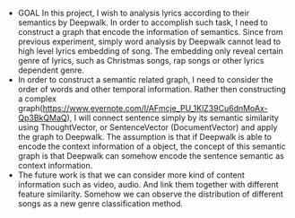 - GOAL In this project, I wish to analysis lyrics according to their semantics by Deepwalk. In order to accomplish such task, I need to construct a graph that encode the information of semantics. Since from previous experiment, simply word analysis by Deepwalk cannot lead to high level lyrics embedding of song. The embedding only reveal certain genre of lyrics, such as Christmas songs, rap songs or other lyrics dependent genre.
- In order to construct a semantic related graph, I need to consider the order of words and other temporal information. Rather then constructing a complex graph(https://www.evernote.com/l/AFmcje_PU_1KlZ39Cu6dnMoAx-Qp3BkQMaQ), I will connect sentence simply by its semantic similarity using ThoughtVector, or SentenceVector (DocumentVector) and apply the graph to Deepwalk. The assumption is that if Deepwalk is able to encode the context information of a object, the concept of this semantic graph is that Deepwalk can somehow encode the sentence semantic as context information.
- The future work is that we can consider more kind of content information such as video, audio. And link them together with different feature similarity. Somehow we can observe the distribution of different songs as a new genre classification method.
